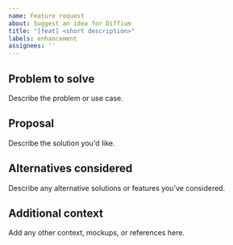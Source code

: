 ```yaml
---
name: Feature request
about: Suggest an idea for Diffium
title: "[feat] <short description>"
labels: enhancement
assignees: ''
---
```


## Problem to solve

Describe the problem or use case.

## Proposal

Describe the solution you'd like.

## Alternatives considered

Describe any alternative solutions or features you've considered.

## Additional context

Add any other context, mockups, or references here.

